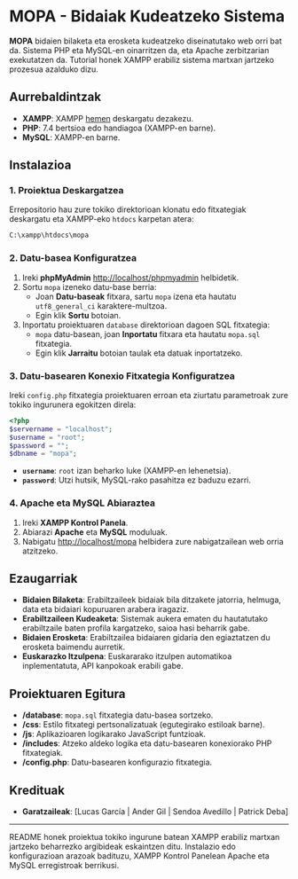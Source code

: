 
# MOPA - Bidaiak Kudeatzeko Sistema

**MOPA** bidaien bilaketa eta erosketa kudeatzeko diseinatutako web orri bat da. Sistema PHP eta MySQL-en oinarritzen da, eta Apache zerbitzarian exekutatzen da. Tutorial honek XAMPP erabiliz sistema martxan jartzeko prozesua azalduko dizu.

## Aurrebaldintzak

- **XAMPP**: XAMPP [hemen](https://www.apachefriends.org/download.html) deskargatu dezakezu.
- **PHP**: 7.4 bertsioa edo handiagoa (XAMPP-en barne).
- **MySQL**: XAMPP-en barne.

## Instalazioa

### 1. Proiektua Deskargatzea

Errepositorio hau zure tokiko direktorioan klonatu edo fitxategiak deskargatu eta XAMPP-eko `htdocs` karpetan atera:

```bash
C:\xampp\htdocs\mopa
```

### 2. Datu-basea Konfiguratzea

1. Ireki **phpMyAdmin** [http://localhost/phpmyadmin](http://localhost/phpmyadmin) helbidetik.
2. Sortu `mopa` izeneko datu-base berria:
   - Joan **Datu-baseak** fitxara, sartu `mopa` izena eta hautatu `utf8_general_ci` karaktere-multzoa.
   - Egin klik **Sortu** botoian.
3. Inportatu proiektuaren `database` direktorioan dagoen SQL fitxategia:
   - `mopa` datu-basean, joan **Inportatu** fitxara eta hautatu `mopa.sql` fitxategia.
   - Egin klik **Jarraitu** botoian taulak eta datuak inportatzeko.

### 3. Datu-basearen Konexio Fitxategia Konfiguratzea

Ireki `config.php` fitxategia proiektuaren erroan eta ziurtatu parametroak zure tokiko ingurunera egokitzen direla:

```php
<?php
$servername = "localhost";
$username = "root";
$password = "";
$dbname = "mopa";
```

- **`username`**: `root` izan beharko luke (XAMPP-en lehenetsia).
- **`password`**: Utzi hutsik, MySQL-rako pasahitza ez baduzu ezarri.

### 4. Apache eta MySQL Abiaraztea

1. Ireki **XAMPP Kontrol Panela**.
2. Abiarazi **Apache** eta **MySQL** moduluak.
3. Nabigatu [http://localhost/mopa](http://localhost/mopa) helbidera zure nabigatzailean web orria atzitzeko.

## Ezaugarriak

- **Bidaien Bilaketa**: Erabiltzaileek bidaiak bila ditzakete jatorria, helmuga, data eta bidaiari kopuruaren arabera iragaziz.
- **Erabiltzaileen Kudeaketa**: Sistemak aukera ematen du hautatutako erabiltzaile baten profila kargatzeko, saioa hasi beharrik gabe.
- **Bidaien Erosketa**: Erabiltzailea bidaiaren gidaria den egiaztatzen du erosketa baimendu aurretik.
- **Euskarazko Itzulpena**: Euskararako itzulpen automatikoa inplementatuta, API kanpokoak erabili gabe.

## Proiektuaren Egitura

- **/database**: `mopa.sql` fitxategia datu-basea sortzeko.
- **/css**: Estilo fitxategi pertsonalizatuak (egutegirako estiloak barne).
- **/js**: Aplikazioaren logikarako JavaScript funtzioak.
- **/includes**: Atzeko aldeko logika eta datu-basearen konexiorako PHP fitxategiak.
- **/config.php**: Datu-basearen konfigurazio fitxategia.

## Kredituak

- **Garatzaileak**: [Lucas García | Ander Gil | Sendoa Avedillo | Patrick Deba]

---

README honek proiektua tokiko ingurune batean XAMPP erabiliz martxan jartzeko beharrezko argibideak eskaintzen ditu. Instalazio edo konfigurazioan arazoak badituzu, XAMPP Kontrol Panelean Apache eta MySQL erregistroak berrikusi.
